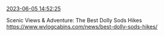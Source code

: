 [2023-06-05 14:52:25](https://mstdn.social/@hill_wanderer/110492171992663797)

Scenic Views &amp; Adventure: The Best Dolly Sods Hikes <a href="https://www.wvlogcabins.com/news/best-dolly-sods-hikes/" target="_blank" rel="nofollow noopener noreferrer" translate="no">https://www.wvlogcabins.com/news/best-dolly-sods-hikes/</a>